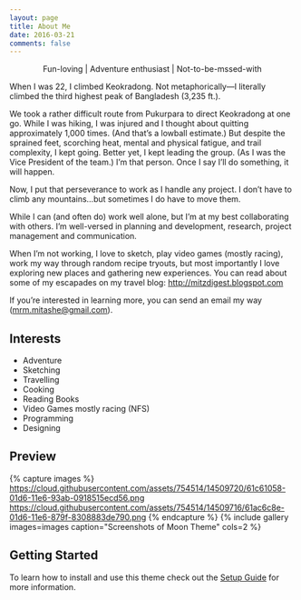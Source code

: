 ```yaml
---
layout: page
title: About Me
date: 2016-03-21
comments: false
---
```

    
<center>Fun-loving | Adventure enthusiast | Not-to-be-mssed-with </center>

When I was 22, I climbed Keokradong. Not metaphorically—I literally climbed the third highest peak of Bangladesh (3,235 ft.).

We took a rather difficult route from Pukurpara to direct Keokradong at one go. While I was hiking, I was injured and I thought about quitting approximately 1,000 times. (And that’s a lowball estimate.) But despite the sprained feet, scorching heat, mental and physical fatigue, and trail complexity, I kept going. Better yet, I kept leading the group. (As I was the Vice President of the team.) I’m that person. Once I say I’ll do something, it will happen.

Now, I put that perseverance to work as I handle any project. I don’t have to climb any mountains…but sometimes I do have to move them.

While I can (and often do) work well alone, but I’m at my best collaborating with others. I’m well-versed in planning and development, research, project management and communication.

When I’m not working, I love to sketch, play video games (mostly racing), work my way through random recipe tryouts, but most importantly I love exploring new places and gathering new experiences. You can read about some of my escapades on my travel blog: http://mitzdigest.blogspot.com

If you’re interested in learning more, you can send an email my way (mrm.mitashe@gmail.com).


## Interests
* Adventure
* Sketching
* Travelling
* Cooking
* Reading Books
* Video Games mostly racing (NFS)
* Programming
* Designing

## Preview

{% capture images %}
    https://cloud.githubusercontent.com/assets/754514/14509720/61c61058-01d6-11e6-93ab-0918515ecd56.png
    https://cloud.githubusercontent.com/assets/754514/14509716/61ac6c8e-01d6-11e6-879f-8308883de790.png
{% endcapture %}
{% include gallery images=images caption="Screenshots of Moon Theme" cols=2 %}


## Getting Started

To learn how to install and use this theme check out the [Setup Guide](http://taylantatli.me/Moon/moon-theme/) for more information.
      
